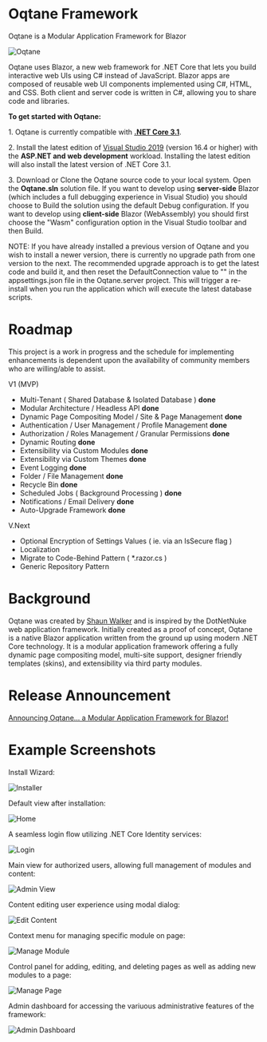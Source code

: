 # Oqtane Framework
Oqtane is a Modular Application Framework for Blazor

![Oqtane](https://github.com/oqtane/framework/blob/master/oqtane.png?raw=true "Oqtane")

Oqtane uses Blazor, a new web framework for .NET Core that lets you build interactive web UIs using C# instead of JavaScript. Blazor apps are composed of reusable web UI components implemented using C#, HTML, and CSS. Both client and server code is written in C#, allowing you to share code and libraries.

**To get started with Oqtane:**

   1.&nbsp;Oqtane is currently compatible with **[.NET Core 3.1](https://dotnet.microsoft.com/download/dotnet-core/3.1)**.
   
   2.&nbsp;Install the latest edition of [Visual Studio 2019](https://visualstudio.com/vs/) (version 16.4 or higher) with the **ASP.NET and web development** workload. Installing the latest edition will also install the latest version of .NET Core 3.1.

   3.&nbsp;Download or Clone the Oqtane source code to your local system. Open the **Oqtane.sln** solution file. If you want to develop using **server-side** Blazor (which includes a full debugging experience in Visual Studio) you should choose to Build the solution using the default Debug configuration. If you want to develop using **client-side** Blazor (WebAssembly) you should first choose the "Wasm" configuration option in the Visual Studio toolbar and then Build.
   
   NOTE: If you have already installed a previous version of Oqtane and you wish to install a newer version, there is currently no upgrade path from one version to the next. The recommended upgrade approach is to get the latest code and build it, and then reset the DefaultConnection value to "" in the appsettings.json file in the Oqtane.server project. This will trigger a re-install when you run the application which will execute the latest database scripts.

# Roadmap
This project is a work in progress and the schedule for implementing enhancements is dependent upon the availability of community members who are willing/able to assist.

V1 (MVP)
- Multi-Tenant ( Shared Database & Isolated Database ) **done**
- Modular Architecture / Headless API **done**
- Dynamic Page Compositing Model / Site & Page Management **done**
- Authentication / User Management / Profile Management **done**
- Authorization / Roles Management / Granular Permissions **done**
- Dynamic Routing **done**
- Extensibility via Custom Modules **done**
- Extensibility via Custom Themes **done**
- Event Logging **done**
- Folder / File Management **done**
- Recycle Bin **done**
- Scheduled Jobs ( Background Processing ) **done**
- Notifications / Email Delivery **done**
- Auto-Upgrade Framework **done**

V.Next
- Optional Encryption of Settings Values ( ie. via an IsSecure flag )
- Localization
- Migrate to Code-Behind Pattern ( *.razor.cs )
- Generic Repository Pattern

# Background
Oqtane was created by [Shaun Walker](https://www.linkedin.com/in/shaunbrucewalker/) and is inspired by the DotNetNuke web application framework. Initially created as a proof of concept, Oqtane is a native Blazor application written from the ground up using modern .NET Core technology. It is a modular application framework offering a fully dynamic page compositing model, multi-site support, designer friendly templates (skins), and extensibility via third party modules.

# Release Announcement

[Announcing Oqtane... a Modular Application Framework for Blazor!](https://www.oqtane.org/Resources/Blog/PostId/520/announcing-oqtane-a-modular-application-framework-for-blazor)

# Example Screenshots

Install Wizard:

![Installer](https://github.com/oqtane/framework/blob/master/installer.png?raw=true "Installer")

Default view after installation:

![Home](https://github.com/oqtane/framework/blob/master/screenshot0.png?raw=true "Home")

A seamless login flow utilizing .NET Core Identity services:

![Login](https://github.com/oqtane/framework/blob/master/screenshot1.png?raw=true "Login")

Main view for authorized users, allowing full management of modules and content:

![Admin View](https://github.com/oqtane/framework/blob/master/screenshot2.png?raw=true "Admin View")

Content editing user experience using modal dialog:

![Edit Content](https://github.com/oqtane/framework/blob/master/screenshot3.png?raw=true "Edit Content")

Context menu for managing specific module on page:

![Manage Module](https://github.com/oqtane/framework/blob/master/screenshot4.png?raw=true "Manage Module")

Control panel for adding, editing, and deleting pages as well as adding new modules to a page:

![Manage Page](https://github.com/oqtane/framework/blob/master/screenshot5.png?raw=true "Manage Page")

Admin dashboard for accessing the variuous administrative features of the framework:

![Admin Dashboard](https://github.com/oqtane/framework/blob/master/screenshot6.png?raw=true "Admin Dashboard")
